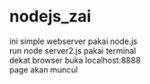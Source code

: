 # nodejs_zai  

ini simple webserver pakai node.js  
run node server2.js pakai terminal  
dekat browser buka localhost:8888  
page akan muncul  
